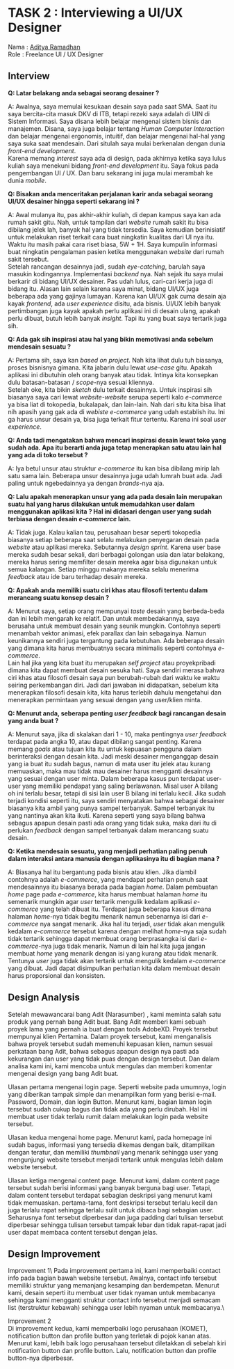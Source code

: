 
# TASK 2 : Interviewing a UI/UX Designer

Nama : [Aditya Ramadhan](https://www.linkedin.com/in/adityarmdn)\
Role : Freelance UI / UX Designer

<h2>Interview</h2>

<p style="text-align: justify">

**Q: Latar belakang anda sebagai seorang desainer ?**

A: Awalnya, saya memulai kesukaan desain saya pada saat SMA. Saat itu saya bercita-cita masuk DKV di ITB, tetapi rezeki saya adalah di UIN di Sistem Informasi. Saya disana lebih belajar mengenai sistem bisnis dan manajemen. Disana, saya juga belajar tentang *Human Computer Interaction* dan belajar mengenai ergonomis, intuitif, dan belajar mengenai hal-hal yang saya suka saat mendesain. Dari situlah saya mulai berkenalan dengan dunia *front-end development*.\
Karena memang *interest* saya ada di design, pada akhirnya ketika saya lulus kuliah saya menekuni bidang *front-end development* itu. Saya fokus pada pengembangan UI / UX. Dan baru sekarang ini juga mulai merambah ke dunia *mobile*.

**Q: Bisakan anda menceritakan perjalanan karir anda sebagai seorang UI/UX desainer hingga seperti sekarang ini ?**

A: Awal mulanya itu, pas akhir-akhir kuliah, di depan kampus saya kan ada rumah sakit gitu. Nah, untuk tampilan dari *website* rumah sakit itu bisa dibilang jelek lah, banyak hal yang tidak tersedia. Saya kemudian berinisiatif untuk melakukan riset terkait cara buat ningkatin kualitas dari UI nya itu. Waktu itu masih pakai cara riset biasa, 5W + 1H. Saya kumpulin informasi buat ningkatin pengalaman pasien ketika menggunakan *website* dari rumah sakit tersebut.\
Setelah rancangan desainnya jadi, sudah *eye-catching*, barulah saya masukin kodingannya. Implementasi *backend* nya. Nah sejak itu saya mulai berkarir di bidang UI/UX desainer. Pas udah lulus, cari-cari kerja juga di bidang itu. Alasan lain selain karena saya minat, bidang UI/UX juga beberapa ada yang gajinya lumayan. Karena kan UI/UX gak cuma desain aja kayak *frontend*, ada *user experience* disitu, ada bisnis. UI/UX lebih banyak pertimbangan juga kayak apakah perlu aplikasi ini di desain ulang, apakah perlu dibuat, butuh lebih banyak *insight*. Tapi itu yang buat saya tertarik juga sih. 

**Q: Ada gak sih inspirasi atau hal yang bikin memotivasi anda sebelum mendesain sesuatu ?**

A: Pertama sih, saya kan *based on project*. Nah kita lihat dulu tuh biasanya, proses bisnisnya gimana. Kita jabarin dulu lewat *use-case* gitu. Apakah aplikasi ini dibutuhin oleh orang banyak atau tidak. Intinya kita konsepkan dulu batasan-batasan / *scope*-nya sesuai kliennya.\
Setelah oke, kita bikin *sketch* dulu terkait desainnya. Untuk inspirasi sih biasanya saya cari lewat *website-website* serupa seperti kalo *e-commerce* ya bisa liat di tokopedia, bukalapak, dan lain-lain. Nah dari situ kita bisa lihat nih apasih yang gak ada di *webiste* *e-commerce* yang udah establish itu. Ini ga harus unsur desain ya, bisa juga terkait fitur tertentu. Karena ini soal *user experience*. 

**Q: Anda tadi mengatakan bahwa mencari inspirasi desain lewat toko yang sudah ada. Apa itu berarti anda juga tetap menerapkan satu atau lain hal yang ada di toko tersebut ?**

A: Iya betul unsur atau struktur *e-commerce* itu kan bisa dibilang mirip lah satu sama lain. Beberapa unsur desainnya juga udah lumrah buat ada. Jadi paling untuk ngebedainnya ya dengan *brands*-nya aja.

**Q: Lalu apakah menerapkan unsur yang ada pada desain lain merupakan suatu hal yang harus dilakukan untuk memudahkan user dalam menggunakan aplikasi kita ? Hal ini didasari dengan user yang sudah terbiasa dengan desain *e-commerce* lain.**

A: Tidak juga. Kalau kalian tau, perusahaan besar seperti tokopedia biasanya setiap beberapa saat selalu melakukan penyegaran desain pada *website* atau aplikasi mereka. Sebutannya *design sprint*. Karena user base mereka sudah besar sekali, dari berbagai golongan usia dan latar belakang, mereka harus sering memfilter desain mereka agar bisa digunakan untuk semua kalangan. Setiap minggu makanya mereka selalu menerima *feedback* atau ide baru terhadap desain mereka.

**Q: Apakah anda memiliki suatu ciri khas atau filosofi tertentu dalam merancang suatu konsep desain ?**

A: Menurut saya, setiap orang mempunyai *taste* desain yang berbeda-beda dan ini lebih mengarah ke relatif. Dan untuk membedakannya, saya berusaha untuk membuat desain yang seunik mungkin. Contohnya seperti menambah vektor animasi, efek parallax dan lain sebagainya. Namun keunikannya sendiri juga tergantung pada kebutuhan. Ada beberapa desain yang dimana kita harus membuatnya secara minimalis seperti contohnya *e-commerce*.\
Lain hal jika yang kita buat itu merupakan *self project* atau proyekpribadi dimana kita dapat membuat desain sesuka hati. Saya sendiri merasa bahwa ciri khas atau filosofi desain saya pun berubah-rubah dari waktu ke waktu seiring perkembangan diri. Jadi dari jawaban ini didapatkan, sebelum kita menerapkan filosofi desain kita, kita harus terlebih dahulu mengetahui dan menerapkan permintaan yang sesuai dengan yang user/klien minta.

**Q: Menurut anda, seberapa penting *user feedback* bagi rancangan desain yang anda buat ?**

A: Menurut saya, jika di skalakan dari 1 - 10, maka pentingnya *user feedback* terdapat pada angka 10, atau dapat dibilang sangat penting. Karena memang *goals* atau tujuan kita itu untuk kepuasan pengguna dalam berinteraksi dengan desain kita. Jadi meski desainer menganggap desain yang ia buat itu sudah bagus, namun di mata user itu jelek atau kurang memuaskan, maka mau tidak mau desainer harus mengganti desainnya yang sesuai dengan user minta. Dalam beberapa kasus pun terdapat user-user yang memiliki pendapat yang saling berlawanan. Misal user A bilang oh ini terlalu besar, tetapi di sisi lain user B bilang ini terlalu kecil. Jika sudah terjadi kondisi seperti itu, saya sendiri menyatakan bahwa sebagai desainer biasanya kita ambil yang punya sampel terbanyak. Sampel terbanyak itu yang nantinya akan kita ikuti. Karena seperti yang saya bilang bahwa sebagus apapun desain pasti ada orang yang tidak suka, maka dari itu di perlukan *feedback* dengan sampel terbanyak dalam merancang suatu desain.

**Q: Ketika mendesain sesuatu, yang menjadi perhatian paling penuh dalam interaksi antara manusia dengan aplikasinya itu di bagian mana ?**

A: Biasanya hal itu bergantung pada bisnis atau klien. Jika diambil contohnya adalah *e-commerce*, yang mendapat perhatian penuh saat mendesainnya itu biasanya berada pada bagian *home*. Dalam pembuatan *home* page pada *e-commerce*, kita harus membuat halaman *home* itu semenarik mungkin agar *user* tertarik mengulik kedalam aplikasi *e-commerce* yang telah dibuat itu. Terdapat juga beberapa kasus dimana halaman *home*-nya tidak begitu menarik namun sebenarnya isi dari *e-commerce* nya sangat menarik. Jika hal itu terjadi, *user* tidak akan mengulik kedalam *e-commerce* tersebut karena dengan melihat *home*-nya saja sudah tidak tertarik sehingga dapat membuat orang berprasangka isi dari *e-commerce*-nya juga tidak menarik. Namun di lain hal kita juga jangan membuat *home* yang menarik dengan isi yang kurang atau tidak menarik. Tentunya *user* juga tidak akan tertarik untuk mengulik kedalam *e-commerce* yang dibuat. Jadi dapat disimpulkan perhatian kita dalam membuat desain harus proporsional dan konsisten. 
</p>

<h2>Design Analysis</h2>

<p>
Setelah mewawancarai bang Adit (Narasumber) , kami meminta salah satu produk yang pernah bang Adit buat. Bang Adit memberi kami sebuah proyek lama yang pernah ia buat dengan tools AdobeXD. Proyek tersebut mempunyai klien Pertamina. Dalam proyek tersebut, kami menganalisis bahwa proyek tersebut sudah memenuhi kepuasan klien, namun sesuai perkataan bang Adit, bahwa sebagus apapun design nya pasti ada kekurangan dan user yang tidak puas dengan design tersebut. Dan dalam analisa kami ini, kami mencoba untuk mengulas dan memberi komentar mengenai design yang bang Adit buat.

Ulasan pertama mengenai login page. Seperti website pada umumnya, login yang diberikan tampak simple dan menampilkan form yang berisi e-mail. Password, Domain, dan login Button. Menurut kami, bagian laman login tersebut sudah cukup bagus dan tidak ada yang perlu dirubah. Hal ini membuat user tidak terlalu rumit dalam melakukan login pada website tersebut.

Ulasan kedua mengenai home page. Menurut kami, pada homepage ini sudah bagus, informasi yang tersedia dikemas dengan baik, ditampilkan dengan teratur, dan memiliki *thumbnail* yang menarik sehingga user yang mengunjungi website tersebut menjadi tertarik untuk mengulas lebih dalam website tersebut.

Ulasan ketiga mengenai content page. Menurut kami, dalam content page tersebut sudah berisi informasi yang banyak berguna bagi user. Tetapi, dalam content tersebut terdapat sebagian deskripsi yang menurut kami tidak memuaskan. pertama-tama, font deskripsi tersebut terlalu kecil dan juga terlalu rapat sehingga terlalu sulit untuk dibaca bagi sebagian user. Seharusnya font tersebut diperbesar dan juga padding dari tulisan tersebut diperbesar sehingga tulisan tersebut tampak lebar dan tidak rapat-rapat jadi user dapat membaca content tersebut dengan jelas.
</p>

<h2>Design Improvement</h2>


<p> 
Improvement 1\
Pada improvement pertama ini, kami memperbaiki contact info pada bagian bawah website tersebut. Awalnya, contact info tersebut memiliki struktur yang memanjang kesamping dan berdempetan. Menurut kami, desain seperti itu membuat user tidak nyaman untuk membacanya sehingga kami mengganti struktur contact info tersebut menjadi semacam list (terstruktur kebawah) sehingga user lebih nyaman untuk membacanya.\

Improvement 2\
Di improvement kedua, kami memperbaiki logo perusahaan (KOMET), notification button dan profile button yang terletak di pojok kanan atas. Menurut kami, lebih baik logo perusahaan tersebut diletakkan di sebelah kiri notification button dan profile button. Lalu, notification button dan profile button-nya diperbesar. 
</p>
